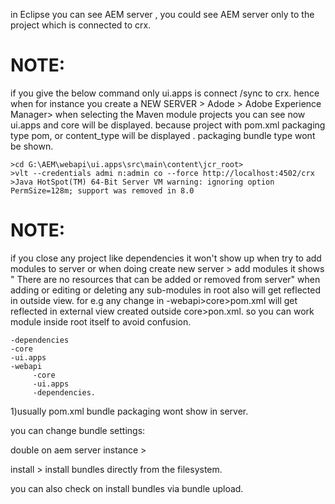 in Eclipse you can see AEM server , you could see AEM server only to
the project which is connected to crx.

NOTE:
====
if you give the below command only ui.apps is connect /sync to crx. hence when for instance
you create a NEW SERVER  > Adode > Adobe Experience Manager> when selecting the Maven module projects
you can see now ui.apps and core will be displayed. because project with pom.xml packaging type
pom, or content_type will be displayed . packaging bundle type wont be shown.  

    >cd G:\AEM\webapi\ui.apps\src\main\content\jcr_root>
    >vlt --credentials admi n:admin co --force http://localhost:4502/crx
    >Java HotSpot(TM) 64-Bit Server VM warning: ignoring option PermSize=128m; support was removed in 8.0



NOTE:
=====
if you close any project like dependencies it won't show up when try to add modules to server or when doing
create new server > add modules it shows " There are no resources that can be added or removed from server"
when adding or editing or deleting any sub-modules in root also will get reflected in outside view.
for e.g any change in -webapi>core>pom.xml will get reflected in external view created outside core>pon.xml.
so you can work module inside root itself to avoid confusion.

    -dependencies
    -core
    -ui.apps 
    -webapi 
         -core
         -ui.apps
         -dependencies.



1)usually pom.xml bundle packaging wont show in server.

you can change bundle settings:

double on aem server instance >

install > install bundles directly from the filesystem.

you can also check on install bundles via bundle upload.
